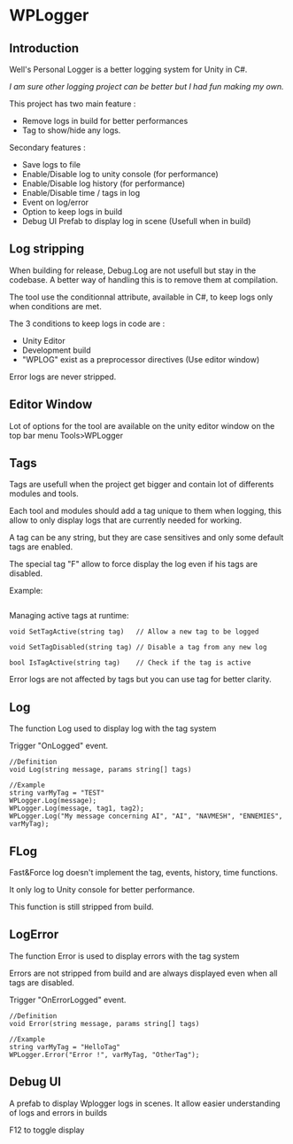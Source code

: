 # WPLogger

## Introduction

Well's Personal Logger is a better logging system for Unity in C#.

_I am sure other logging project can be better but I had fun making my own._

This project has two main feature : 
- Remove logs in build for better performances
- Tag to show/hide any logs.

Secondary features :
- Save logs to file
- Enable/Disable log to unity console (for performance)
- Enable/Disable log history (for performance)
- Enable/Disable time / tags in log
- Event on log/error
- Option to keep logs in build
- Debug UI Prefab to display log in scene (Usefull when in build)


## Log stripping
When building for release, Debug.Log are not usefull but stay in the codebase. A better way of handling this is to remove them at compilation.

The tool use the conditionnal attribute, available in C#, to keep logs only when conditions are met.

The 3 conditions to keep logs in code are :
- Unity Editor
- Development build
- "WPLOG" exist as a preprocessor directives (Use editor window)

Error logs are never stripped.

## Editor Window
Lot of options for the tool are available on the unity editor window on the top bar menu Tools>WPLogger


## Tags
Tags are usefull when the project get bigger and contain lot of differents modules and tools.

Each tool and modules should add a tag unique to them when logging, this allow to only display logs that are currently needed for working.

A tag can be any string, but they are case sensitives and only some default tags are enabled.

The special tag "F" allow to force display the log even if his tags are disabled.

Example:
```

```

Managing active tags at runtime:

```
void SetTagActive(string tag)   // Allow a new tag to be logged

void SetTagDisabled(string tag) // Disable a tag from any new log

bool IsTagActive(string tag)    // Check if the tag is active
```

Error logs are not affected by tags but you can use tag for better clarity.

## Log
The function Log used to display log with the tag system

Trigger "OnLogged" event.
```
//Definition
void Log(string message, params string[] tags)

//Example
string varMyTag = "TEST"
WPLogger.Log(message);
WPLogger.Log(message, tag1, tag2);
WPLogger.Log("My message concerning AI", "AI", "NAVMESH", "ENNEMIES", varMyTag);
```


## FLog
Fast&Force log doesn't implement the tag, events, history, time functions.

It only log to Unity console for better performance.

This function is still stripped from build.

## LogError
The function Error is used to display errors with the tag system

Errors are not stripped from build and are always displayed even when all tags are disabled.

Trigger "OnErrorLogged" event.

```
//Definition
void Error(string message, params string[] tags)

//Example
string varMyTag = "HelloTag"
WPLogger.Error("Error !", varMyTag, "OtherTag");
```

## Debug UI
A prefab to display Wplogger logs in scenes.
It allow easier understanding of logs and errors in builds

F12 to toggle display
